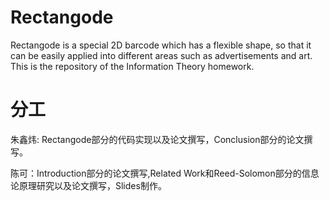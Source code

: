 # Rectangode
Rectangode is a special 2D barcode which has a flexible shape, so that it can be easily applied into different areas such as advertisements and art.
This is the repository of the Information Theory homework.

# 分工

朱鑫炜: Rectangode部分的代码实现以及论文撰写，Conclusion部分的论文撰写。

陈可：Introduction部分的论文撰写,Related Work和Reed-Solomon部分的信息论原理研究以及论文撰写，Slides制作。